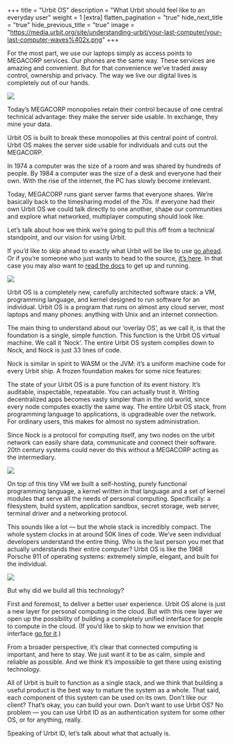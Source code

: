 +++
title = "Urbit OS"
description = "What Urbit should feel like to an everyday user"
weight = 1
[extra]
flatten_pagination = "true"
hide_next_title = "true"
hide_previous_title = "true"
image = "https://media.urbit.org/site/understanding-urbit/your-last-computer/your-last-computer-waves%402x.png"
+++

For the most part, we use our laptops simply as access points to MEGACORP services. Our phones are the same way. These services are amazing and convenient. But for that convenience we’ve traded away control, ownership and privacy. The way we live our digital lives is completely out of our hands. 

![](https://media.urbit.org/site/understanding-urbit/your-last-computer/your-last-computer-waves%402x.png)

Today’s MEGACORP monopolies retain their control because of one central technical advantage: they make the server side usable. In exchange, they mine your data.

Urbit OS is built to break these monopolies at this central point of control. Urbit OS makes the server side usable for individuals and cuts out the MEGACORP.

In 1974 a computer was the size of a room and was shared by hundreds of people. By 1984 a computer was the size of a desk and everyone had their own. With the rise of the internet, the PC has slowly become irrelevant. 

Today, MEGACORP runs giant server farms that everyone shares. We’re basically back to the timesharing model of the 70s. If everyone had their own Urbit OS we could talk directly to one another, shape our communities and explore what networked, multiplayer computing should look like.

Let’s talk about how we think we’re going to pull this off from a technical standpoint, and our vision for using Urbit. 

If you’d like to skip ahead to exactly what Urbit will be like to use [go ahead](). Or if you’re someone who just wants to head to the source, [it’s here](). In that case you may also want to [read the docs]() to get up and running.

![](https://media.urbit.org/site/understanding-urbit/your-last-computer/your-last-computer-waves%402x.png)

Urbit OS is a completely new, carefully architected software stack: a VM, programming language, and kernel designed to run software for an individual. Urbit OS is a program that runs on almost any cloud server, most laptops and many phones: anything with Unix and an internet connection. 

The main thing to understand about our ‘overlay OS’, as we call it, is that the foundation is a single, simple function. This function is the Urbit OS virtual machine. We call it ‘Nock’. The entire Urbit OS system compiles down to Nock, and Nock is just 33 lines of code.

Nock is similar in spirit to WASM or the JVM: it’s a uniform machine code for every Urbit ship. A frozen foundation makes for some nice features: 

The state of your Urbit OS is a pure function of its event history. It’s auditable, inspectable, repeatable. You can actually trust it.
Writing decentralized apps becomes vasty simpler than in the old world, since every node computes exactly the same way.
The entire Urbit OS stack, from programming language to applications, is upgradeable over the network. For ordinary users, this makes for almost no system administration.

Since Nock is a protocol for computing itself, any two nodes on the urbit network can easily share data, communicate and connect their software. 20th century systems could never do this without a MEGACORP acting as the intermediary.

![](https://media.urbit.org/site/understanding-urbit/your-last-computer/your-last-computer-waves%402x.png)

On top of this tiny VM we built a self-hosting, purely functional programming language, a kernel written in that language and a set of kernel modules that serve all the needs of personal computing. Specifically: a filesystem, build system, application sandbox, secret storage, web server, terminal driver and a networking protocol. 

This sounds like a lot — but the whole stack is incredibly compact. The whole system clocks in at around 50K lines of code. We’ve seen individual developers understand the entire thing. Who is the last person you met that actually understands their entire computer? Urbit OS is like the 1968 Porsche 911 of operating systems: extremely simple, elegant, and built for the individual.

![](https://media.urbit.org/site/understanding-urbit/your-last-computer/your-last-computer-waves%402x.png)

But why did we build all this technology? 

First and foremost, to deliver a better user experience. Urbit OS alone is just a new layer for personal computing in the cloud. But with this new layer we open up the possibility of building a completely unified interface for people to compute in the cloud. (If you’d like to skip to how we envision that interface [go for it]().)

From a broader perspective, it’s clear that connected computing is important, and here to stay. We just want it to be as calm, simple and reliable as possible. And we think it’s impossible to get there using existing technology. 

All of Urbit is built to function as a single stack, and we think that building a useful product is the best way to mature the system as a whole. That said, each component of this system can be used on its own. Don’t like our client? That’s okay, you can build your own. Don’t want to use Urbit OS? No problem — you can use Urbit ID as an authentication system for some other OS, or for anything, really. 

Speaking of Urbit ID, let’s talk about what that actually is.